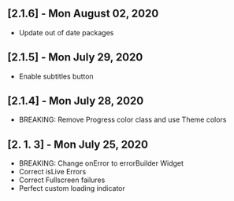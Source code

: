 ## [2.1.6] - Mon August 02, 2020

* Update out of date packages

## [2.1.5] - Mon July 29, 2020

* Enable subtitles button

## [2.1.4] - Mon July 28, 2020

* BREAKING: Remove Progress color class and use Theme colors

## [2. 1. 3] - Mon July 25, 2020

* BREAKING: Change onError to errorBuilder Widget
* Correct isLive Errors
* Correct Fullscreen failures
* Perfect custom loading indicator
